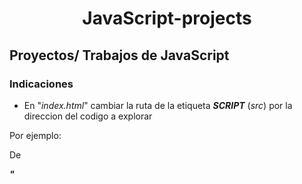  <h1 align = center>JavaScript-projects</h1>
<h2>Proyectos/ Trabajos de JavaScript</h2>
<h3>Indicaciones</h3>

- En "*index.html*" cambiar la ruta de la etiqueta ***SCRIPT*** (*src*) por la direccion del codigo a explorar

Por ejemplo:

De

***"<script src="./ProblemaP.OrientadaObjetos/codigo2.js">"***

A

***"<script src="./ProblemaArrays/codigo.js">"***
